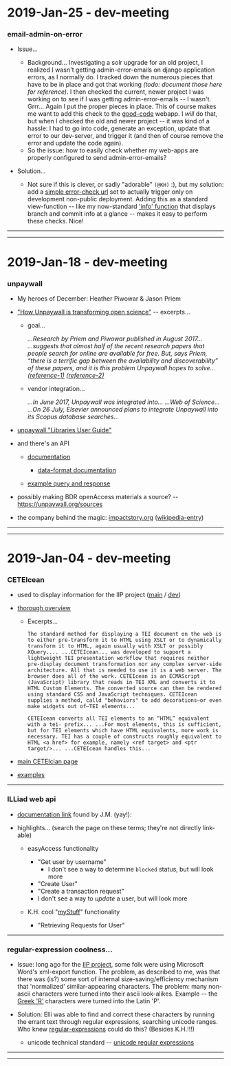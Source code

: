 2019-Jan-25 - dev-meeting
=========================

### email-admin-on-error

- Issue...
    - Background... Investigating a solr upgrade for an old project, I realized I wasn't getting admin-error-emails on django application errors, as I normally do. I tracked down the numerous pieces that have to be in place and got that working _(todo: document those here for reference)_. I then checked the current, newer project I was working on to see if I was getting admin-error-emails -- I wasn't. Grrr... Again I put the proper pieces in place. This of course makes me want to add this check to the [good-code](https://library.brown.edu/good_code/) webapp. I _will_ do that, but when I checked the old and newer project -- it was kind of a hassle: I had to go into code, generate an exception, update that error to our dev-server, and trigger it (and then of course remove the error and update the code again).
    - So the issue: how to easily check whether my web-apps are properly configured to send admin-error-emails?

- Solution...
    - Not sure if this is clever, or sadly "adorable" `(@KH)`  :), but my solution: add a [simple error-check url](https://github.com/Brown-University-Library/illiad3_webservice/blob/3992893a56688b13290e20c39d4f6f3d444d41d0/illiad_app/views.py#L71-L76) set to actually trigger only on development non-public deployment. Adding this as a standard view-function -- like my now-standard ['info' function](https://library.brown.edu/illiad3_api/info/) that displays branch and commit info at a glance -- makes it easy to perform these checks. Nice!

---

---


2019-Jan-18 - dev-meeting
=========================

### unpaywall

- My heroes of December: Heather Piwowar & Jason Priem

- ["How Unpaywall is transforming open science"](https://www.nature.com/articles/d41586-018-05968-3) -- excerpts...

    - goal...

        _...Research by Priem and Piwowar published in August 2017... ...suggests that almost half of the recent research papers that people search for online are available for free. But, says Priem, “there is a terrific gap between the availability and discoverability” of these papers, and it is this problem Unpaywall hopes to solve..._ [_(reference-1)_](https://www.nature.com/news/half-of-papers-searched-for-online-are-free-to-read-1.22418) [_(reference-2)_](https://peerj.com/preprints/3119/)

    - vendor integration...

        _...In June 2017, Unpaywall was integrated into... ...Web of Science... ...On 26 July, Elsevier announced plans to integrate Unpaywall into its Scopus database searches..._

- [unpaywall "Libraries User Guide"](https://unpaywall.org/user-guides/libraries)

- and there's an API

    - [documentation](https://unpaywall.org/products/api)
        - [data-format documentation](https://unpaywall.org/data-format)

    - [example query and response](https://api.unpaywall.org/v2/10.1038/nature12373?email=birkin_diana@brown.edu)

- possibly making BDR openAccess materials a source? -- <https://unpaywall.org/sources>

- the company behind the magic: [impactstory.org](https://impactstory.org) ([wikipedia-entry](https://en.wikipedia.org/wiki/ImpactStory))


---

---



2019-Jan-04 - dev-meeting
=========================

### CETEIcean

- used to display information for the IIP project ([main](https://library.brown.edu/cds/projects/iip/viewinscr/abur0001/) / [dev](https://library.brown.edu/iip_development/viewinscr/abur0001/))

- [thorough overview](http://teic.github.io/CETEIcean/Balisage-CETEIcean.html)

    - Excerpts...

        `The standard method for displaying a TEI document on the web is to either pre-transform it to HTML using XSLT or to dynamically transform it to HTML, again usually with XSLT or possibly XQuery.... ...CETEIcean... was developed to support a lightweight TEI presentation workflow that requires neither pre-display document transformation nor any complex server-side architecture. All that is needed to use it is a web server. The browser does all of the work. CETEIcean is an ECMAScript (JavaScript) library that reads in TEI XML and converts it to HTML Custom Elements. The converted source can then be rendered using standard CSS and JavaScript techniques. CETEIcean supplies a method, calld "behaviors" to add decorations—or even make widgets out of—TEI elements...`

        `CETEIcean converts all TEI elements to an “HTML” equivalent with a tei- prefix... ...For most elements, this is sufficient, but for TEI elements which have HTML equivalents, more work is necessary. TEI has a couple of constructs roughly equivalent to HTML <a href> for example, namely <ref target> and <ptr target/>... ...CETEIcean handles this...`

- [main CETEIcian page](https://github.com/TEIC/CETEIcean)

- [examples](http://teic.github.io/CETEIcean/)


---


### ILLiad web api

- [documentation link](https://prometheus.atlas-sys.com/display/illiad/The+ILLiad+Web+Platform+API) found by J.M. (yay!):

- highlights... (search the page on these terms; they're not directly link-able)

    - easyAccess functionality
        - "Get user by username"
            - I don't see a way to determine `blocked` status, but will look more
        - "Create User"
        - "Create a transaction request"
        - I don't see a way to _update_ a user, but will look more

    - K.H. cool "[myStuff](https://library.brown.edu/libweb/mystuff/)" functionality
        - "Retrieving Requests for User"

---


### regular-expression coolness...

- Issue: long ago for the [IIP project](https://github.com/Brown-University-Library/iip-texts), some folk were using Microsoft Word's xml-export function. The problem, as described to me, was that there was (is?) some sort of internal size-saving/efficiency mechanism that 'normalized' similar-appearing characters. The problem: many non-ascii characters were turned into their ascii look-alikes. Example -- the [Greek 'R'](https://en.wikipedia.org/wiki/Rho) characters were turned into the Latin 'P'.

- Solution: Elli was able to find and correct these characters by running the errant text through regular expressions, searching unicode ranges. Who knew [regular-expressions](https://stackoverflow.com/questions/3748855/how-do-i-specify-a-range-of-unicode-characters-in-a-regular-expression-in-python) could do this? (Besides K.H.!!!)
    - unicode technical standard -- [unicode regular expressions](http://unicode.org/reports/tr18/)

---

---
